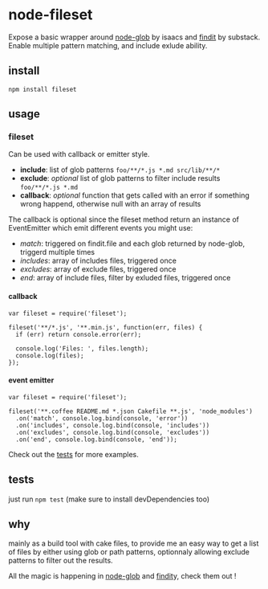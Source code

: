 # node-fileset

Expose a basic wrapper around [node-glob](https://github.com/isaacs/node-glob) by isaacs and [findit](https://github.com/substack/node-findit) by substack. Enable multiple pattern matching, and include exlude ability.

## install

    npm install fileset

## usage

### fileset

Can be used with callback or emitter style.

* **include**: list of glob patterns `foo/**/*.js *.md src/lib/**/*`
* **exclude**: *optional* list of glob patterns to filter include results `foo/**/*.js *.md`
* **callback**: *optional* function that gets called with an error if something wrong happend, otherwise null with an array of results

The callback is optional since the fileset method return an instance of EventEmitter which emit different events you might use: 

* *match*: triggered on findit.file and each glob returned by node-glob, triggerd multiple times
* *includes*: array of includes files, triggered once
* *excludes*: array of exclude files, triggered once
* *end*:  array of include files, filter by exluded files, triggered once


#### callback

    var fileset = require('fileset');

    fileset('**/*.js', '**.min.js', function(err, files) {
      if (err) return console.error(err);

      console.log('Files: ', files.length);
      console.log(files);
    });


#### event emitter

    var fileset = require('fileset');

    fileset('**.coffee README.md *.json Cakefile **.js', 'node_modules')
      .on('match', console.log.bind(console, 'error'))
      .on('includes', console.log.bind(console, 'includes'))
      .on('excludes', console.log.bind(console, 'excludes'))
      .on('end', console.log.bind(console, 'end'));

Check out the [tests](https://github.com/mklabs/node-fileset/tree/master/tests) for more examples.


## tests

just run `npm test` (make sure to install devDependencies too)

## why

mainly as a build tool with cake files, to provide me an easy way to get a list of files by either using glob or path patterns, optionnaly allowing exclude patterns to filter out the results.

All the magic is happening in  [node-glob](https://github.com/isaacs/node-glob) and [findit](https://github.com/substack/node-findit)y, check them out !
